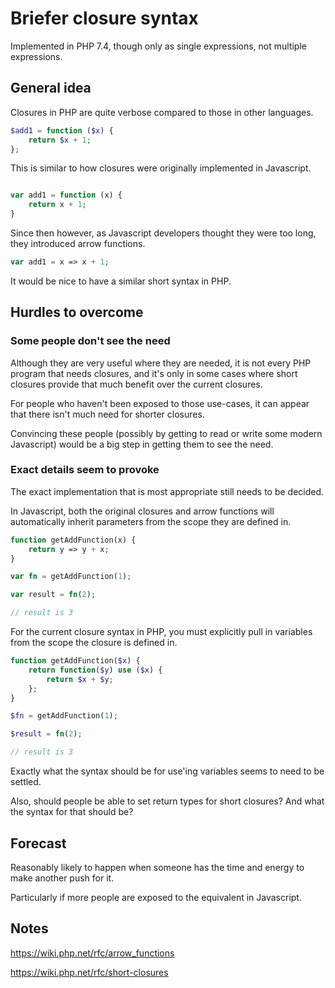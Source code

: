 # Briefer closure syntax 

Implemented in PHP 7.4, though only as single expressions, not multiple expressions.

## General idea

Closures in PHP are quite verbose compared to those in other languages.


```php
$add1 = function ($x) {
    return $x + 1;
};

```

This is similar to how closures were originally implemented in Javascript.

```php

var add1 = function (x) {
    return x + 1;
}

```

Since then however, as Javascript developers thought they were too long, they introduced arrow functions.

```php
var add1 = x => x + 1;
```

It would be nice to have a similar short syntax in PHP.


## Hurdles to overcome

### Some people don't see the need 

Although they are very useful where they are needed, it is not every PHP program that needs closures, and it's only in some cases where short closures provide that much benefit over the current closures.

For people who haven't been exposed to those use-cases, it can appear that there isn't much need for shorter closures.

Convincing these people (possibly by getting to read or write some modern Javascript) would be a big step in getting them to see the need.

### Exact details seem to provoke 

The exact implementation that is most appropriate still needs to be decided.

In Javascript, both the original closures and arrow functions will automatically inherit parameters from the scope they are defined in. 

```php
function getAddFunction(x) {
    return y => y + x;
}

var fn = getAddFunction(1);

var result = fn(2); 

// result is 3 

```

For the current closure syntax in PHP, you must explicitly pull in variables from the scope the closure is defined in.

```php
function getAddFunction($x) {
    return function($y) use ($x) {
        return $x + $y;
    };
}

$fn = getAddFunction(1);

$result = fn(2); 

// result is 3

```

Exactly what the syntax should be for use'ing variables seems to need to be settled.


Also, should people be able to set return types for short closures? And what the syntax for that should be?


## Forecast

Reasonably likely to happen when someone has the time and energy to make another push for it.

Particularly if more people are exposed to the equivalent in Javascript.

## Notes


https://wiki.php.net/rfc/arrow_functions

https://wiki.php.net/rfc/short-closures





